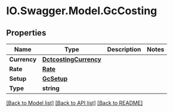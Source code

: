 # IO.Swagger.Model.GcCosting
## Properties

Name | Type | Description | Notes
------------ | ------------- | ------------- | -------------
**Currency** | [**DctcostingCurrency**](DctcostingCurrency.md) |  | 
**Rate** | [**Rate**](Rate.md) |  | 
**Setup** | [**GcSetup**](GcSetup.md) |  | 
**Type** | **string** |  | 

[[Back to Model list]](../README.md#documentation-for-models) [[Back to API list]](../README.md#documentation-for-api-endpoints) [[Back to README]](../README.md)


